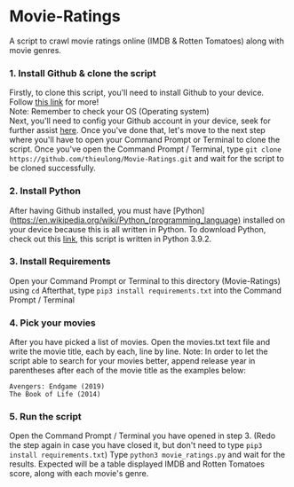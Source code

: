 # Movie-Ratings
A script to crawl movie ratings online (IMDB &amp; Rotten Tomatoes) along with movie genres.
### 1. Install Github & clone the script
Firstly, to clone this script, you'll need to install Github to your device. Follow [this link](https://github.com/git-guides/install-git) for more!  
Note: Remember to check your OS (Operating system)  
Next, you'll need to config your Github account in your device, seek for further assist [here](https://git-scm.com/book/en/v2/Customizing-Git-Git-Configuration).
Once you've done that, let's move to the next step where you'll have to open your Command Prompt or Terminal to clone the script. Once you've open the Command Prompt / Terminal, type `git clone https://github.com/thieulong/Movie-Ratings.git` and wait for the script to be cloned successfully.
### 2. Install Python
After having Github installed, you must have [Python](https://en.wikipedia.org/wiki/Python_(programming_language) installed on your device because this is all written in Python.
To download Python, check out this [link](https://www.python.org/downloads/), this script is written in Python 3.9.2.
### 3. Install Requirements
Open your Command Prompt or Terminal to this directory (Movie-Ratings) using `cd`
Afterthat, type `pip3 install requirements.txt` into the Command Prompt / Terminal
### 4. Pick your movies
After you have picked a list of movies. Open the movies.txt text file and write the movie title, each by each, line by line.
Note: In order to let the script able to search for your movies better, append release year in parentheses after each of the movie title as the examples below:
```
Avengers: Endgame (2019)
The Book of Life (2014)
```
### 5. Run the script
Open the Command Prompt / Terminal you have opened in step 3. (Redo the step again in case you have closed it, but don't need to type `pip3 install requirements.txt`)
Type `python3 movie_ratings.py` and wait for the results. Expected will be a table displayed IMDB and Rotten Tomatoes score, along with each movie's genre.
